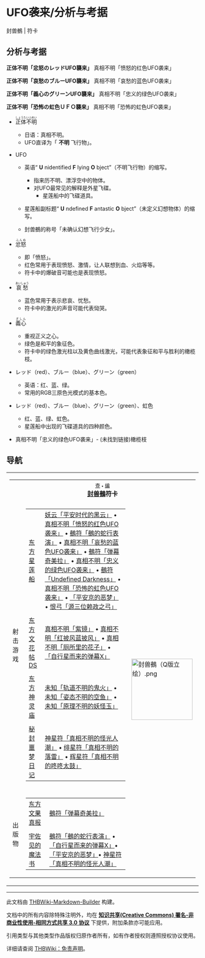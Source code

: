 # UFO袭来/分析与考据

<!-- source html: G:\repos\THBWiki-Markdown-Builder\THBWikiMarkdown\Temp\main\d\d6\ns0%3AUFO%E8%A2%AD%E6%9D%A5%2F%E5%88%86%E6%9E%90%E4%B8%8E%E8%80%83%E6%8D%AE.html -->

封兽鵺 | 符卡

## 分析与考据
  
 **正体不明「忿怒のレッドUFO襲来」**  真相不明「愤怒的红色UFO袭来」
  
  
 **正体不明「哀愁のブルーUFO襲来」**  真相不明「哀愁的蓝色UFO袭来」
  
  
 **正体不明「義心のグリーンUFO襲来」**  真相不明「忠义的绿色UFO袭来」
  
  
 **正体不明「恐怖の虹色ＵＦＯ襲来」**  真相不明「恐怖的虹色UFO袭来」
  

- <ruby lang="ja"><rb>正体不明</rb><rp> (</rp><rt>しょうたいふめい</rt><rp>) </rp></ruby>

  - 日语：真相不明。
  - UFO直译为「 **不明** 飞行物」。

- UFO
  - 英语“ **U** nidentified  **F** lying  **O** bject”（不明飞行物）的缩写。
    - 指来历不明、漂浮空中的物体。
    - 对UFO最常见的解释是外星飞碟。
      - 星莲船中的飞碟道具。


  - 星莲船副标题“ **U** ndefined  **F** antastic  **O** bject”（未定义幻想物体）的缩写。
  - 封兽鵺的称号「未确认幻想飞行少女」。

- <ruby lang="ja"><rb>忿怒</rb><rp> (</rp><rt>ふんぬ</rt><rp>) </rp></ruby>

  - 即「愤怒」。
  - 红色常用于表现愤怒、激情，让人联想到血、火焰等等。
  - 符卡中的爆破音可能也是表现愤怒。

- <ruby lang="ja"><rb>哀愁</rb><rp> (</rp><rt>あいしゅう</rt><rp>) </rp></ruby>

  - 蓝色常用于表示悲哀、忧愁。
  - 符卡中的激光的声音可能代表恸哭。

- <ruby lang="ja"><rb>義心</rb><rp> (</rp><rt>ぎしん</rt><rp>) </rp></ruby>

  - 重视正义之心。
  - 绿色是和平的象征色。
  - 符卡中的绿色激光柱以及黄色曲线激光，可能代表象征和平与胜利的橄榄枝。

- レッド（red）、ブルー（blue）、グリーン（green）
  - 英语：红、蓝、绿。
  - 常用的RGB三原色光模式的基本色。

- レッド（red）、ブルー（blue）、グリーン（green）、虹色
  - 红、蓝、绿、虹色。
  - 星莲船中出现的飞碟道具的四种颜色。


- [](./文件-真相不明「忠义的绿色UFO袭来」（星莲船）.jpg.md)真相不明「忠义的绿色UFO袭来」-  (未找到链接)橄榄枝


## 导航

<table><tbody><tr><td><table cellspacing="0" class="nowraplinks mw-collapsible mw-collapsed" style="width:100%;;;"><tbody><tr><th style=";" colspan="3" class="navbox-title"><div class="navbar"><div class="noprint plainlinksneverexpand" style="background-color:transparent; padding:0; font-weight:normal; font-size:80%; white-space:nowrap;"><a href="./模板-封兽鵺符卡导航.md" title="模板:封兽鵺符卡导航"><span style=";;border:none;" title="查看这个模板">查</span></a>&#160;<span style="font-size:80%;">•</span>&#160;<a href="/index.php?title=%E6%A8%A1%E6%9D%BF:%E5%B0%81%E5%85%BD%E9%B5%BA%E7%AC%A6%E5%8D%A1%E5%AF%BC%E8%88%AA&amp;action=edit"><span style=";;border:none;" title="您可以编辑这个模板。请在储存变更之前先预览">编</span></a></div></div><span><a href="./封兽鵺.md" title="封兽鵺">封兽鵺</a>符卡</span></th></tr><tr><td></td></tr><tr><td class="navbox-group" style=";;">射击游戏</td><td style=";;" class="navbox-list navbox-odd"><div></div><table cellspacing="0" class="nowraplinks navbox-subgroup" style="width:100%;;;;"><tbody><tr><td class="navbox-group" style=";;"><div><a href="./东方星莲船.md" title="东方星莲船">东方星莲船</a></div></td><td style=";;" class="navbox-list navbox-odd"><div><a href="./平安时代的黑云.md" title="平安时代的黑云" unred="">妖云「平安时代的黑云」</a> &#8226; <a href="./UFO袭来.md" title="UFO袭来" unred="">真相不明「愤怒的红色UFO袭来」</a> &#8226; <a href="./鵺的蛇行表演.md" title="鵺的蛇行表演" unred="">鵺符「鵺的蛇行表演」</a> &#8226; <a href="./UFO袭来.md" title="UFO袭来" unred="">真相不明「哀愁的蓝色UFO袭来」</a> &#8226; <a href="./弹幕奇美拉.md" title="弹幕奇美拉" unred="">鵺符「弹幕奇美拉」</a> &#8226; <a href="./UFO袭来.md" title="UFO袭来" unred="">真相不明「忠义的绿色UFO袭来」</a> &#8226; <a href="./Undefined_Darkness.md" title="Undefined Darkness" unred="">鵺符「Undefined Darkness」</a> &#8226; <a href="./UFO袭来.md" title="UFO袭来" unred="">真相不明「恐怖的虹色UFO袭来」</a> &#8226; <a href="./平安京的恶梦.md" title="平安京的恶梦" unred="">「平安京的恶梦」</a> &#8226; <a href="./源三位赖政之弓.md" title="源三位赖政之弓" unred="">恨弓「源三位赖政之弓」</a></div></td></tr><tr><td></td></tr><tr><td class="navbox-group" style=";;"><div><a href="./东方文花帖DS.md" title="东方文花帖DS">东方文花帖DS</a></div></td><td style=";;" class="navbox-list navbox-even"><div><a href="./紫镜.md" title="紫镜" unred="">真相不明「紫镜」</a> &#8226; <a href="./红披风蓝披风.md" title="红披风蓝披风" unred="">真相不明「红披风蓝披风」</a> &#8226; <a href="./厕所里的花子.md" title="厕所里的花子" unred="">真相不明「厕所里的花子」</a> &#8226; <a href="./自行星而来的弹幕X.md" title="自行星而来的弹幕X" unred="">「自行星而来的弹幕X」</a></div></td></tr><tr><td></td></tr><tr><td class="navbox-group" style=";;"><div><a href="./东方神灵庙.md" title="东方神灵庙">东方神灵庙</a></div></td><td style=";;" class="navbox-list navbox-odd"><div><a href="./轨道不明的鬼火.md" title="轨道不明的鬼火" unred="">未知「轨道不明的鬼火」</a> &#8226; <a href="./姿态不明的空鱼.md" title="姿态不明的空鱼" unred="">未知「姿态不明的空鱼」</a> &#8226; <a href="./原理不明的妖怪玉.md" title="原理不明的妖怪玉" unred="">未知「原理不明的妖怪玉」</a></div></td></tr><tr><td></td></tr><tr><td class="navbox-group" style=";;"><div><a href="./秘封噩梦日记.md" title="秘封噩梦日记">秘封噩梦日记</a></div></td><td style=";;" class="navbox-list navbox-even"><div><a href="./真相不明的怪光人潮.md" title="真相不明的怪光人潮" unred="">神星符「真相不明的怪光人潮」</a> &#8226; <a href="./真相不明的落雷.md" title="真相不明的落雷" unred="">绯星符「真相不明的落雷」</a> &#8226; <a href="./真相不明的咚咚太鼓.md" title="真相不明的咚咚太鼓" unred="">辉星符「真相不明的咚咚太鼓」</a></div></td></tr></tbody></table><div></div></td><td class="navbox-image" style="" rowspan="3"><a href="./文件-封兽鵺（Q版立绘）.png.md" class="image"><img alt="封兽鵺（Q版立绘）.png" src="https://upload.thwiki.cc/thumb/e/e2/%E5%B0%81%E5%85%BD%E9%B5%BA%EF%BC%88Q%E7%89%88%E7%AB%8B%E7%BB%98%EF%BC%89.png/160px-%E5%B0%81%E5%85%BD%E9%B5%BA%EF%BC%88Q%E7%89%88%E7%AB%8B%E7%BB%98%EF%BC%89.png" decoding="async" loading="lazy" width="160" height="160" srcset="https://upload.thwiki.cc/thumb/e/e2/%E5%B0%81%E5%85%BD%E9%B5%BA%EF%BC%88Q%E7%89%88%E7%AB%8B%E7%BB%98%EF%BC%89.png/240px-%E5%B0%81%E5%85%BD%E9%B5%BA%EF%BC%88Q%E7%89%88%E7%AB%8B%E7%BB%98%EF%BC%89.png 1.5x, https://upload.thwiki.cc/thumb/e/e2/%E5%B0%81%E5%85%BD%E9%B5%BA%EF%BC%88Q%E7%89%88%E7%AB%8B%E7%BB%98%EF%BC%89.png/320px-%E5%B0%81%E5%85%BD%E9%B5%BA%EF%BC%88Q%E7%89%88%E7%AB%8B%E7%BB%98%EF%BC%89.png 2x" data-file-width="500" data-file-height="500"></a></td></tr><tr><td></td></tr><tr><td class="navbox-group" style=";;">出版物</td><td style=";;" class="navbox-list navbox-even"><div></div><table cellspacing="0" class="nowraplinks navbox-subgroup" style="width:100%;;;;"><tbody><tr><td class="navbox-group" style=";;"><div><a href="./东方文果真报.md" title="东方文果真报">东方文果真报</a></div></td><td style=";;" class="navbox-list navbox-odd"><div><a href="./弹幕奇美拉.md" title="弹幕奇美拉" unred="">鵺符「弹幕奇美拉」</a></div></td></tr><tr><td></td></tr><tr><td class="navbox-group" style=";;"><div><a href="./The_Grimoire_of_Usami.md" title="The Grimoire of Usami" unred="">宇佐见的魔法书</a></div></td><td style=";;" class="navbox-list navbox-even"><div><a href="./鵺的蛇行表演.md" title="鵺的蛇行表演" unred="">鵺符「鵺的蛇行表演」</a> &#8226; <a href="./自行星而来的弹幕X.md" title="自行星而来的弹幕X" unred="">「自行星而来的弹幕X」</a>&#8226; <a href="./平安京的恶梦.md" title="平安京的恶梦" unred="">「平安京的恶梦」</a>&#8226; <a href="./真相不明的怪光人潮.md" title="真相不明的怪光人潮" unred="">神星符「真相不明的怪光人潮」</a></div></td></tr></tbody></table><div></div></td></tr></tbody></table></td></tr></tbody></table>






---

此文档由 [THBWiki-Markdown-Builder](https://github.com/Delsin-Yu/THBWiki-Markdown-Builder) 构建。

文档中的所有内容除特殊注明外，均在 [**知识共享(Creative Commons) 署名-非商业性使用-相同方式共享 3.0 协议**](https://creativecommons.org/licenses/by-sa/3.0/deed.zh-hans) 下提供，附加条款亦可能应用。

引用类型与其他类型作品版权归原作者所有，如有作者授权则遵照授权协议使用。

详细请查阅 [THBWiki：免责声明](https://thbwiki.cc/THBWiki:%E5%85%8D%E8%B4%A3%E5%A3%B0%E6%98%8E)。

